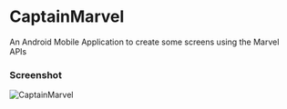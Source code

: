 # CaptainMarvel

An Android Mobile Application to create some screens using the Marvel APIs

### Screenshot

![CaptainMarvel](https://user-images.githubusercontent.com/52785343/160834185-679c11ce-d130-4508-8a4b-c56dab0a4ca8.png)
